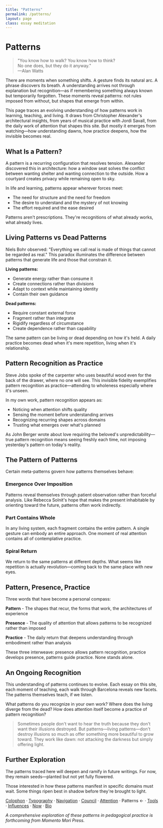 ```yaml
---
title: "Patterns"
permalink: /patterns/
layout: page
class: essay meditation
---
```


# Patterns

<blockquote class="poetic">
"You know how to walk? You know how to think?<br>
No one does, but they do it anyway."<br>
—<span class="small-caps">Alan Watts</span>
</blockquote>

<p class="drop-cap">There are moments when something shifts. A gesture finds its natural arc. A phrase discovers its breath. A understanding arrives not through explanation but recognition—as if remembering something always known but temporarily forgotten. These moments reveal patterns: not rules imposed from without, but shapes that emerge from within.</p>

This page traces an evolving understanding of how patterns work in learning, teaching, and living. It draws from <span class="small-caps">Christopher Alexander</span>'s architectural insights, from years of musical practice with <span class="small-caps">Jordi Savall</span>, from the daily work of attention that shapes this site. But mostly it emerges from watching—how understanding dawns, how practice deepens, how the invisible becomes real.

<div class="ornament philosophical"></div>

## What Is a Pattern?

A pattern is a recurring configuration that resolves tension. Alexander discovered this in architecture: how a window seat solves the conflict between wanting shelter and wanting connection to the outside. How a courtyard creates privacy while remaining open to sky.

In life and learning, patterns appear wherever forces meet:
- The need for structure and the need for freedom
- The desire to understand and the mystery of not knowing
- The effort required and the ease desired

Patterns aren't prescriptions. They're recognitions of what already works, what already lives.

<div class="ornament personal"></div>

## Living Patterns vs Dead Patterns

<span class="small-caps">Niels Bohr</span> observed: "Everything we call real is made of things that cannot be regarded as real." This paradox illuminates the difference between patterns that generate life and those that constrain it.

**Living patterns:**
- Generate energy rather than consume it
- Create connections rather than divisions
- Adapt to context while maintaining identity
- Contain their own guidance

**Dead patterns:**
- Require constant external force
- Fragment rather than integrate
- Rigidify regardless of circumstance
- Create dependence rather than capability

The same pattern can be living or dead depending on how it's held. A daily practice becomes dead when it's mere repetition, living when it's relationship.

<div class="ornament thought"></div>

## Pattern Recognition as Practice

<span class="small-caps">Steve Jobs</span> spoke of the carpenter who uses beautiful wood even for the back of the drawer, where no one will see. This invisible fidelity exemplifies pattern recognition as practice—attending to wholeness especially where it's unseen.

In my own work, pattern recognition appears as:
- Noticing when attention shifts quality
- Sensing the moment before understanding arrives
- Recognizing recurring shapes across domains
- Trusting what emerges over what's planned

As <span class="small-caps">John Berger</span> wrote about love requiring the beloved's unpredictability—true pattern recognition means seeing freshly each time, not imposing yesterday's pattern on today's reality.

<div class="ornament musical"></div>

## The Pattern of Patterns

Certain meta-patterns govern how patterns themselves behave:

### Emergence Over Imposition
Patterns reveal themselves through patient observation rather than forceful analysis. Like <span class="small-caps">Rebecca Solnit</span>'s hope that makes the present inhabitable by orienting toward the future, patterns often work indirectly.

### Part Contains Whole
In any living system, each fragment contains the entire pattern. A single gesture can embody an entire approach. One moment of real attention contains all of contemplative practice.

### Spiral Return
We return to the same patterns at different depths. What seems like repetition is actually revolution—coming back to the same place with new eyes.

<div class="ornament section"></div>

## Pattern, Presence, Practice

Three words that have become a personal compass:

**Pattern** - The shapes that recur, the forms that work, the architectures of experience

**Presence** - The quality of attention that allows patterns to be recognized rather than imposed

**Practice** - The daily return that deepens understanding through embodiment rather than analysis

These three interweave: presence allows pattern recognition, practice develops presence, patterns guide practice. None stands alone.

<div class="ornament philosophical"></div>

## An Ongoing Recognition

This understanding of patterns continues to evolve. Each essay on this site, each moment of teaching, each walk through Barcelona reveals new facets. The patterns themselves teach, if we listen.

What patterns do you recognize in your own work? Where does the living diverge from the dead? How does attention itself become a practice of pattern recognition?

<blockquote class="whisper">
Sometimes people don't want to hear the truth because they don't want their illusions destroyed. But patterns—living patterns—don't destroy illusions so much as offer something more beautiful to grow toward. They work like dawn: not attacking the darkness but simply offering light.
</blockquote>

<div class="ornament personal"></div>

## Further Exploration

The patterns traced here will deepen and ramify in future writings. For now, they remain seeds—planted but not yet fully flowered. 

Those interested in how these patterns manifest in specific domains must wait. Some things ripen best in shadow before they're brought to light.

<nav class="about-enfilade">
  <a href="/colophon/">Colophon</a>
  <span class="separator">·</span>
  <a href="/typography-guide/">Typography</a>
  <span class="separator">·</span>
  <a href="/navigation-philosophy/">Navigation</a>
  <span class="separator">·</span>
  <a href="/council/">Council</a>
  <span class="separator">·</span>
  <a href="/attention/">Attention</a>
  <span class="separator">·</span>
  <span class="current">Patterns <span class="arrow">←</span></span>
  <span class="separator">·</span>
  <a href="/tools/">Tools</a>
  <span class="separator">·</span>
  <a href="/influences/">Influences</a>
  <span class="separator">·</span>
  <a href="/now/">Now</a>
  <span class="separator">·</span>
  <a href="/bio/">Bio</a>
</nav>

<p class="whisper">
<em>A comprehensive exploration of these patterns in pedagogical practice is forthcoming from Momento Mori Press.</em>
</p>